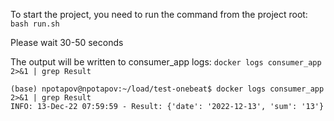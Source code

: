 To start the project, you need to run the command from the project root: ```bash run.sh```

Please wait 30-50 seconds

The output will be written to consumer_app logs: ```docker logs consumer_app 2>&1 | grep Result```

```
(base) npotapov@npotapov:~/load/test-onebeat$ docker logs consumer_app 2>&1 | grep Result
INFO: 13-Dec-22 07:59:59 - Result: {'date': '2022-12-13', 'sum': '13'}
```